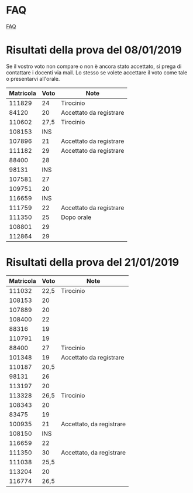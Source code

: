 # FAQ

<a href="http://hipert.unimore.it/people/paolob/pub/Calcolo_Parallelo/FAQ.html">FAQ</a>

# Risultati della prova del 08/01/2019

Se il vostro voto non compare o non è ancora stato accettato, si prega di contattare i docenti via mail.
Lo stesso se volete accettare il voto come tale o presentarvi all'orale.

Matricola | Voto | Note
----------|------|-----
111829 |	24	|	Tirocinio
84120	 |  20  | Accettato	da registrare
110602 | 27,5 |	Tirocinio
108153 | INS	|
107896 |	21	| Accettato	da registrare
111182 |	29	| Accettato	da registrare
88400	 |  28	|	
98131	 | INS	|	
107581 |	27	|
109751 |	20	|
116659 | INS  |	
111759 |	22	| Accettato	da registrare
111350 |	25	| Dopo orale
108801 |	29	|
112864 |	29	|


# Risultati della prova del 21/01/2019

Matricola | Voto | Note
----------|------|-----
111032|	22,5	|	Tirocinio
108153|	20|		
107889|	20|		
108400|	22|		
88316	|19|		
110791|	19|		
88400	|27	|	Tirocinio
101348|	19| Accettato	da registrare
110187|	20,5|		
98131|	26|		
113197|	20|		
113328|	26,5|		Tirocinio
108343|	20	|	
83475|	19|		
100935|	21|	Accettato, da registrare
108150|	INS|		
116659|	22|		
111350|	30|	Accettato, da registrare
111038|	25,5|		
113204|	20	|		
116774|	26,5|		

